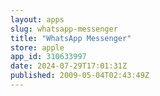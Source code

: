 ```yaml
---
layout: apps
slug: whatsapp-messenger
title: "WhatsApp Messenger"
store: apple
app_id: 310633997
date: 2024-07-29T17:01:31Z
published: 2009-05-04T02:43:49Z
---
```

